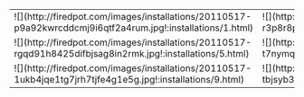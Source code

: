 <table><tbody>
<tr>
<td>
![](http://firedpot.com/images/installations/20110517-p9a92kwrcddcmj9i6qtf2a4rum.jpg!:installations/1.html)
</td>
<td>
![](http://firedpot.com/images/installations/20110517-r3p8r8pit1eqjk7u564tpyqg13.jpg!:installations/2.html)
</td>
<td>
![](http://firedpot.com/images/installations/20110517-jphytapwk8kasm8dkijcffuji9.jpg!:installations/3.html)
</td>
<td>
![](http://firedpot.com/images/installations/20110517-eaga47y1r8f8qwqghg1d538d2g.jpg!:installations/4.html)
</td>
</tr>
<tr>
<td>
![](http://firedpot.com/images/installations/20110517-rgqd91h8425difbjsag8in2rmk.jpg!:installations/5.html)
</td>
<td>
![](http://firedpot.com/images/installations/20110517-t7nymq5mdexsygmmh973pmb23q.jpg!:installations/6.html)
</td>
<td>
![](http://firedpot.com/images/installations/20110517-drht4bcdn71cm3k7q96rk6nc1t.jpg!:installations/7.html)
</td>
<td>
![](http://firedpot.com/images/installations/20110517-dwd1wk4f3hukmb5i826hmywpbg.jpg!:installations/8.html)
</td>
</tr>
<tr>
<td>
![](http://firedpot.com/images/installations/20110517-1ukb4jqe1tg7jrh7tjfe4g1e5g.jpg!:installations/9.html)
</td>
<td>
![](http://firedpot.com/images/installations/20110517-tbjsyb3ucpmrm3ca8rjjtfawdw.jpg!:installations/10.html)
</td>
<td>

</td>
<td>

</td>
</tr>
</tbody></table>
